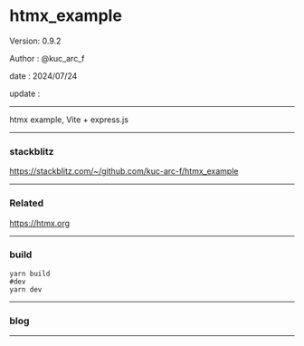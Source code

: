 ﻿# htmx_example

 Version: 0.9.2

 Author  : @kuc_arc_f

 date   : 2024/07/24

 update :

***

htmx example, Vite + express.js

***
### stackblitz

https://stackblitz.com/~/github.com/kuc-arc-f/htmx_example


***
### Related

https://htmx.org

***
### build

```
yarn build
#dev
yarn dev
```

***
### blog


***

